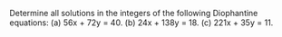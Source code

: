 Determine all solutions in the integers of the following Diophantine equations:
(a) 56x + 72y = 40.
(b) 24x + 138y = 18.
(c) 221x + 35y = 11.